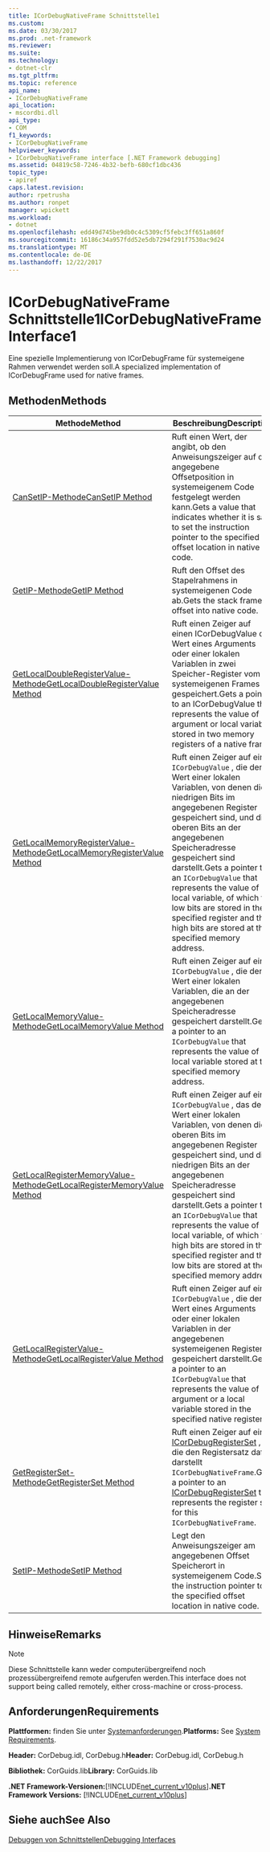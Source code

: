 ```yaml
---
title: ICorDebugNativeFrame Schnittstelle1
ms.custom: 
ms.date: 03/30/2017
ms.prod: .net-framework
ms.reviewer: 
ms.suite: 
ms.technology:
- dotnet-clr
ms.tgt_pltfrm: 
ms.topic: reference
api_name:
- ICorDebugNativeFrame
api_location:
- mscordbi.dll
api_type:
- COM
f1_keywords:
- ICorDebugNativeFrame
helpviewer_keywords:
- ICorDebugNativeFrame interface [.NET Framework debugging]
ms.assetid: 04819c58-7246-4b32-befb-680cf1dbc436
topic_type:
- apiref
caps.latest.revision: 
author: rpetrusha
ms.author: ronpet
manager: wpickett
ms.workload:
- dotnet
ms.openlocfilehash: edd49d745be9db0c4c5309cf5febc3ff651a860f
ms.sourcegitcommit: 16186c34a957fdd52e5db7294f291f7530ac9d24
ms.translationtype: MT
ms.contentlocale: de-DE
ms.lasthandoff: 12/22/2017
---
```

# <a name="icordebugnativeframe-interface1"></a><span data-ttu-id="780cd-102">ICorDebugNativeFrame Schnittstelle1</span><span class="sxs-lookup"><span data-stu-id="780cd-102">ICorDebugNativeFrame Interface1</span></span>
<span data-ttu-id="780cd-103">Eine spezielle Implementierung von ICorDebugFrame für systemeigene Rahmen verwendet werden soll.</span><span class="sxs-lookup"><span data-stu-id="780cd-103">A specialized implementation of ICorDebugFrame used for native frames.</span></span>  
  
## <a name="methods"></a><span data-ttu-id="780cd-104">Methoden</span><span class="sxs-lookup"><span data-stu-id="780cd-104">Methods</span></span>  
  
|<span data-ttu-id="780cd-105">Methode</span><span class="sxs-lookup"><span data-stu-id="780cd-105">Method</span></span>|<span data-ttu-id="780cd-106">Beschreibung</span><span class="sxs-lookup"><span data-stu-id="780cd-106">Description</span></span>|  
|------------|-----------------|  
|[<span data-ttu-id="780cd-107">CanSetIP-Methode</span><span class="sxs-lookup"><span data-stu-id="780cd-107">CanSetIP Method</span></span>](../../../../docs/framework/unmanaged-api/debugging/icordebugnativeframe-cansetip-method.md)|<span data-ttu-id="780cd-108">Ruft einen Wert, der angibt, ob den Anweisungszeiger auf die angegebene Offsetposition in systemeigenem Code festgelegt werden kann.</span><span class="sxs-lookup"><span data-stu-id="780cd-108">Gets a value that indicates whether it is safe to set the instruction pointer to the specified offset location in native code.</span></span>|  
|[<span data-ttu-id="780cd-109">GetIP-Methode</span><span class="sxs-lookup"><span data-stu-id="780cd-109">GetIP Method</span></span>](../../../../docs/framework/unmanaged-api/debugging/icordebugnativeframe-getip-method.md)|<span data-ttu-id="780cd-110">Ruft den Offset des Stapelrahmens in systemeigenen Code ab.</span><span class="sxs-lookup"><span data-stu-id="780cd-110">Gets the stack frame's offset into native code.</span></span>|  
|[<span data-ttu-id="780cd-111">GetLocalDoubleRegisterValue-Methode</span><span class="sxs-lookup"><span data-stu-id="780cd-111">GetLocalDoubleRegisterValue Method</span></span>](../../../../docs/framework/unmanaged-api/debugging/icordebugnativeframe-getlocaldoubleregistervalue-method.md)|<span data-ttu-id="780cd-112">Ruft einen Zeiger auf einen ICorDebugValue den Wert eines Arguments oder einer lokalen Variablen in zwei Speicher-Register vom systemeigenen Frames gespeichert.</span><span class="sxs-lookup"><span data-stu-id="780cd-112">Gets a pointer to an ICorDebugValue that represents the value of an argument or local variable stored in two memory registers of a native frame.</span></span>|  
|[<span data-ttu-id="780cd-113">GetLocalMemoryRegisterValue-Methode</span><span class="sxs-lookup"><span data-stu-id="780cd-113">GetLocalMemoryRegisterValue Method</span></span>](../../../../docs/framework/unmanaged-api/debugging/icordebugnativeframe-getlocalmemoryregistervalue-method.md)|<span data-ttu-id="780cd-114">Ruft einen Zeiger auf eine `ICorDebugValue` , die den Wert einer lokalen Variablen, von denen die niedrigen Bits im angegebenen Register gespeichert sind, und die oberen Bits an der angegebenen Speicheradresse gespeichert sind darstellt.</span><span class="sxs-lookup"><span data-stu-id="780cd-114">Gets a pointer to an `ICorDebugValue` that represents the value of a local variable, of which the low bits are stored in the specified register and the high bits are stored at the specified memory address.</span></span>|  
|[<span data-ttu-id="780cd-115">GetLocalMemoryValue-Methode</span><span class="sxs-lookup"><span data-stu-id="780cd-115">GetLocalMemoryValue Method</span></span>](../../../../docs/framework/unmanaged-api/debugging/icordebugnativeframe-getlocalmemoryvalue-method.md)|<span data-ttu-id="780cd-116">Ruft einen Zeiger auf eine `ICorDebugValue` , die den Wert einer lokalen Variablen, die an der angegebenen Speicheradresse gespeichert darstellt.</span><span class="sxs-lookup"><span data-stu-id="780cd-116">Gets a pointer to an `ICorDebugValue` that represents the value of a local variable stored at the specified memory address.</span></span>|  
|[<span data-ttu-id="780cd-117">GetLocalRegisterMemoryValue-Methode</span><span class="sxs-lookup"><span data-stu-id="780cd-117">GetLocalRegisterMemoryValue Method</span></span>](../../../../docs/framework/unmanaged-api/debugging/icordebugnativeframe-getlocalregistermemoryvalue-method.md)|<span data-ttu-id="780cd-118">Ruft einen Zeiger auf ein `ICorDebugValue` , das den Wert einer lokalen Variablen, von denen die oberen Bits im angegebenen Register gespeichert sind, und die niedrigen Bits an der angegebenen Speicheradresse gespeichert sind darstellt.</span><span class="sxs-lookup"><span data-stu-id="780cd-118">Gets a pointer to an `ICorDebugValue` that represents the value of a local variable, of which the high bits are stored in the specified register and the low bits are stored at the specified memory address</span></span>|  
|[<span data-ttu-id="780cd-119">GetLocalRegisterValue-Methode</span><span class="sxs-lookup"><span data-stu-id="780cd-119">GetLocalRegisterValue Method</span></span>](../../../../docs/framework/unmanaged-api/debugging/icordebugnativeframe-getlocalregistervalue-method.md)|<span data-ttu-id="780cd-120">Ruft einen Zeiger auf eine `ICorDebugValue` , die den Wert eines Arguments oder einer lokalen Variablen in der angegebenen systemeigenen Register gespeichert darstellt.</span><span class="sxs-lookup"><span data-stu-id="780cd-120">Gets a pointer to an `ICorDebugValue` that represents the value of an argument or a local variable stored in the specified native register.</span></span>|  
|[<span data-ttu-id="780cd-121">GetRegisterSet-Methode</span><span class="sxs-lookup"><span data-stu-id="780cd-121">GetRegisterSet Method</span></span>](../../../../docs/framework/unmanaged-api/debugging/icordebugnativeframe-getregisterset-method.md)|<span data-ttu-id="780cd-122">Ruft einen Zeiger auf eine [ICorDebugRegisterSet](../../../../docs/framework/unmanaged-api/debugging/icordebugregisterset-interface.md) , die den Registersatz dafür darstellt `ICorDebugNativeFrame`.</span><span class="sxs-lookup"><span data-stu-id="780cd-122">Gets a pointer to an [ICorDebugRegisterSet](../../../../docs/framework/unmanaged-api/debugging/icordebugregisterset-interface.md) that represents the register set for this `ICorDebugNativeFrame`.</span></span>|  
|[<span data-ttu-id="780cd-123">SetIP-Methode</span><span class="sxs-lookup"><span data-stu-id="780cd-123">SetIP Method</span></span>](../../../../docs/framework/unmanaged-api/debugging/icordebugnativeframe-setip-method.md)|<span data-ttu-id="780cd-124">Legt den Anweisungszeiger am angegebenen Offset Speicherort in systemeigenem Code.</span><span class="sxs-lookup"><span data-stu-id="780cd-124">Sets the instruction pointer to the specified offset location in native code.</span></span>|  
  
## <a name="remarks"></a><span data-ttu-id="780cd-125">Hinweise</span><span class="sxs-lookup"><span data-stu-id="780cd-125">Remarks</span></span>  
  
> [!NOTE]
>  <span data-ttu-id="780cd-126">Diese Schnittstelle kann weder computerübergreifend noch prozessübergreifend remote aufgerufen werden.</span><span class="sxs-lookup"><span data-stu-id="780cd-126">This interface does not support being called remotely, either cross-machine or cross-process.</span></span>  
  
## <a name="requirements"></a><span data-ttu-id="780cd-127">Anforderungen</span><span class="sxs-lookup"><span data-stu-id="780cd-127">Requirements</span></span>  
 <span data-ttu-id="780cd-128">**Plattformen:** finden Sie unter [Systemanforderungen](../../../../docs/framework/get-started/system-requirements.md).</span><span class="sxs-lookup"><span data-stu-id="780cd-128">**Platforms:** See [System Requirements](../../../../docs/framework/get-started/system-requirements.md).</span></span>  
  
 <span data-ttu-id="780cd-129">**Header:** CorDebug.idl, CorDebug.h</span><span class="sxs-lookup"><span data-stu-id="780cd-129">**Header:** CorDebug.idl, CorDebug.h</span></span>  
  
 <span data-ttu-id="780cd-130">**Bibliothek:** CorGuids.lib</span><span class="sxs-lookup"><span data-stu-id="780cd-130">**Library:** CorGuids.lib</span></span>  
  
 <span data-ttu-id="780cd-131">**.NET Framework-Versionen:**[!INCLUDE[net_current_v10plus](../../../../includes/net-current-v10plus-md.md)]</span><span class="sxs-lookup"><span data-stu-id="780cd-131">**.NET Framework Versions:** [!INCLUDE[net_current_v10plus](../../../../includes/net-current-v10plus-md.md)]</span></span>  
  
## <a name="see-also"></a><span data-ttu-id="780cd-132">Siehe auch</span><span class="sxs-lookup"><span data-stu-id="780cd-132">See Also</span></span>  
 [<span data-ttu-id="780cd-133">Debuggen von Schnittstellen</span><span class="sxs-lookup"><span data-stu-id="780cd-133">Debugging Interfaces</span></span>](../../../../docs/framework/unmanaged-api/debugging/debugging-interfaces.md)
